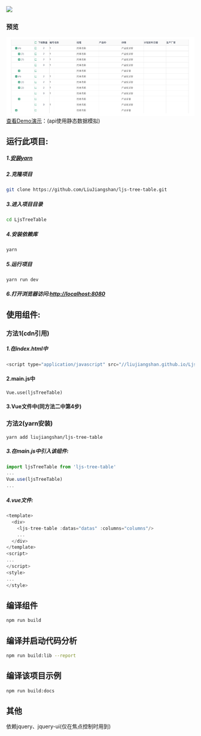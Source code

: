 <a href="LICENSE">
  <img src="https://img.shields.io/badge/License-MIT-yellow.svg">
</a>

### 预览
![avatar](pre.png)
[查看Demo演示](https://ljs-tree-table.netlify.com)：(api使用静态数据模拟)
## 运行此项目:
##### 1.[安装yarn](https://yarnpkg.com/zh-Hans/docs/install)
##### 2.克隆项目
```bash
git clone https://github.com/LiuJiangshan/ljs-tree-table.git
```
##### 3.进入项目目录
```bash
cd LjsTreeTable
```
##### 4.安装依赖库
```bash
yarn
```
##### 5.运行项目
```bash
yarn run dev
```
##### 6.打开浏览器访问:[http://localhost:8080](http://localhost:8080)

## 使用组件:
### 方法1(cdn引用)
##### 1.在index.html中
```javascript
<script type="application/javascript" src="//liujiangshan.github.io/LjsTreeTable/dist/lib/index.js"></script>
```
#### 2.main.js中
```
Vue.use(ljsTreeTable)
```
#### 3.Vue文件中(同方法二中第4步)
### 方法2(yarn安装)
```
yarn add liujiangshan/ljs-tree-table
```
##### 3.在main.js中引入该组件:
```javascript
import ljsTreeTable from 'ljs-tree-table'
...
Vue.use(ljsTreeTable)
...
```
##### 4.vue文件:
```javascript
<template>
  <div>
    <ljs-tree-table :datas="datas" :columns="columns"/>
    ...
  </div>
</template>
<script>
...
</script>
<style>
...
</style>
```
## 编译组件
```bash
npm run build
```
## 编译并启动代码分析
```bash
npm run build:lib --report
```
## 编译该项目示例
```bash
npm run build:docs
```
## 其他
依赖jquery、jquery-ui(仅在焦点控制时用到)
